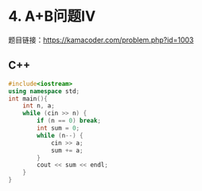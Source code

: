 
# 4. A+B问题IV 

题目链接：https://kamacoder.com/problem.php?id=1003 

## C++ 

```CPP
#include<iostream>
using namespace std;
int main(){
    int n, a;
    while (cin >> n) {
        if (n == 0) break;
        int sum = 0;
        while (n--) {
            cin >> a;
            sum += a;
        }
        cout << sum << endl;
    }
}
```
